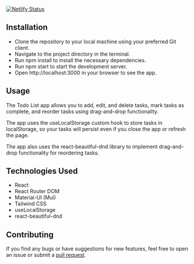 
[![Netlify Status](https://api.netlify.com/api/v1/badges/0f9e23de-e5da-4609-8c93-0fd943a4a5e5/deploy-status)](https://cozy-sfogliatella-779836.netlify.app/)


## Installation

- Clone the repository to your local machine using your preferred Git client.
- Navigate to the project directory in the terminal.
- Run npm install to install the necessary dependencies.
- Run npm start to start the development server.
- Open http://localhost:3000 in your browser to see the app.


## Usage

The Todo List app allows you to add, edit, and delete tasks, mark tasks as complete, and reorder tasks using drag-and-drop functionality.

The app uses the useLocalStorage custom hook to store tasks in localStorage, so your tasks will persist even if you close the app or refresh the page.

The app also uses the react-beautiful-dnd library to implement drag-and-drop functionality for reordering tasks.
## Technologies Used

- React
- React Router DOM
- Material-UI (Mui)
- Tailwind CSS
- useLocalStorage
- react-beautiful-dnd
## Contributing

If you find any bugs or have suggestions for new features, feel free to open an issue or submit a [pull request](https://github.com/imyass59/Clone-Trello/pulls).